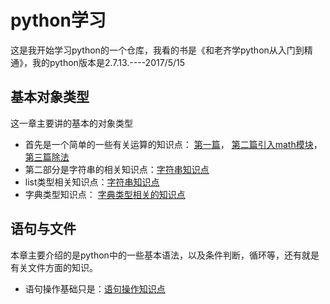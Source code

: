 # python学习 #
这是我开始学习python的一个仓库，我看的书是《和老齐学python从入门到精通》，我的python版本是2.7.13.----2017/5/15
## 基本对象类型 ##
这一章主要讲的基本的对象类型
- 首先是一个简单的一些有关运算的知识点：
[第一篇](http://github.com/yomosir/python_study/blob/master/first.py)，
[第二篇引入math模块](http://github.com/yomosir/python_study/blob/master/mayh.py)，
[第三篇除法](http://github.com/yomosir/python_study/blob/master/div.py)
- 第二部分是字符串的相关知识点：[字符串知识点](http://github.com/yomosir/python_study/blob/master/str.py)
- list类型相关知识点：[字符串知识点](http://github.com/yomosir/python_study/blob/master/listTest.py)
- 字典类型知识点： [字典类型相关的知识点](http://github.com/yomosir/python_study/blob/master/dictionary_test.py "字典类型")
## 语句与文件 ##
本章主要介绍的是python中的一些基本语法，以及条件判断，循环等，还有就是有关文件方面的知识。
- 语句操作基础只是：[语句操作知识点](http://github.com/yomosir/python_study/blob/master/operator_test.py)